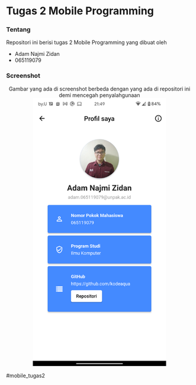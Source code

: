 # Tugas 2 Mobile Programming
### Tentang
Repositori ini berisi tugas 2 Mobile Programming yang dibuat oleh
- Adam Najmi Zidan
- 065119079
### Screenshot
<p align="center">
  Gambar yang ada di screenshot berbeda dengan yang ada di repositori ini demi mencegah penyalahgunaan
<img src="https://raw.githubusercontent.com/kodeaqua/mobpro-tugas2/main/demo.png" alt="screenshot" width="360" />
</p>

#mobile_tugas2
